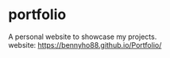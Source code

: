 # portfolio
A personal website to showcase my projects.<br>
website: https://bennyho88.github.io/Portfolio/
